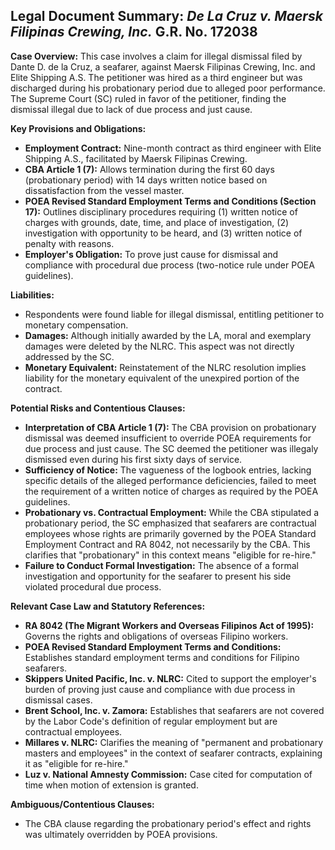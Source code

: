 ## Legal Document Summary: *De La Cruz v. Maersk Filipinas Crewing, Inc.* G.R. No. 172038

**Case Overview:**
This case involves a claim for illegal dismissal filed by Dante D. de la Cruz, a seafarer, against Maersk Filipinas Crewing, Inc. and Elite Shipping A.S. The petitioner was hired as a third engineer but was discharged during his probationary period due to alleged poor performance. The Supreme Court (SC) ruled in favor of the petitioner, finding the dismissal illegal due to lack of due process and just cause.

**Key Provisions and Obligations:**

*   **Employment Contract:** Nine-month contract as third engineer with Elite Shipping A.S., facilitated by Maersk Filipinas Crewing.
*   **CBA Article 1 (7):** Allows termination during the first 60 days (probationary period) with 14 days written notice based on dissatisfaction from the vessel master.
*   **POEA Revised Standard Employment Terms and Conditions (Section 17):** Outlines disciplinary procedures requiring (1) written notice of charges with grounds, date, time, and place of investigation, (2) investigation with opportunity to be heard, and (3) written notice of penalty with reasons.
*   **Employer's Obligation:** To prove just cause for dismissal and compliance with procedural due process (two-notice rule under POEA guidelines).

**Liabilities:**

*   Respondents were found liable for illegal dismissal, entitling petitioner to monetary compensation.
*   **Damages:** Although initially awarded by the LA, moral and exemplary damages were deleted by the NLRC. This aspect was not directly addressed by the SC.
*   **Monetary Equivalent:** Reinstatement of the NLRC resolution implies liability for the monetary equivalent of the unexpired portion of the contract.

**Potential Risks and Contentious Clauses:**

*   **Interpretation of CBA Article 1 (7):** The CBA provision on probationary dismissal was deemed insufficient to override POEA requirements for due process and just cause. The SC deemed the petitioner was illegaly dismissed even during his first sixty days of service.
*   **Sufficiency of Notice:** The vagueness of the logbook entries, lacking specific details of the alleged performance deficiencies, failed to meet the requirement of a written notice of charges as required by the POEA guidelines.
*   **Probationary vs. Contractual Employment:** While the CBA stipulated a probationary period, the SC emphasized that seafarers are contractual employees whose rights are primarily governed by the POEA Standard Employment Contract and RA 8042, not necessarily by the CBA. This clarifies that "probationary" in this context means "eligible for re-hire."
*   **Failure to Conduct Formal Investigation:**  The absence of a formal investigation and opportunity for the seafarer to present his side violated procedural due process.

**Relevant Case Law and Statutory References:**

*   **RA 8042 (The Migrant Workers and Overseas Filipinos Act of 1995):** Governs the rights and obligations of overseas Filipino workers.
*   **POEA Revised Standard Employment Terms and Conditions:** Establishes standard employment terms and conditions for Filipino seafarers.
*   **Skippers United Pacific, Inc. v. NLRC:**  Cited to support the employer's burden of proving just cause and compliance with due process in dismissal cases.
*   **Brent School, Inc. v. Zamora:** Establishes that seafarers are not covered by the Labor Code's definition of regular employment but are contractual employees.
*   **Millares v. NLRC:** Clarifies the meaning of "permanent and probationary masters and employees" in the context of seafarer contracts, explaining it as "eligible for re-hire."
*   **Luz v. National Amnesty Commission:** Case cited for computation of time when motion of extension is granted.

**Ambiguous/Contentious Clauses:**

* The CBA clause regarding the probationary period's effect and rights was ultimately overridden by POEA provisions.
